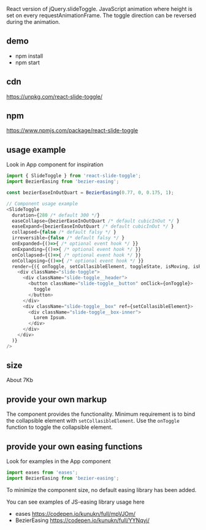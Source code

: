 React version of jQuery.slideToggle. JavaScript animation where height is set on every requestAnimationFrame. The toggle direction can be reversed during the animation.

## demo

* npm install
* npm start

## cdn

https://unpkg.com/react-slide-toggle/

## npm 

https://www.npmjs.com/package/react-slide-toggle

## usage example

Look in App component for inspiration


```js
import { SlideToggle } from 'react-slide-toggle';
import BezierEasing from 'bezier-easing';

const bezierEaseInOutQuart = BezierEasing(0.77, 0, 0.175, 1);

// Component usage example
<SlideToggle
  duration={280 /* default 300 */}
  easeCollapse={bezierEaseInOutQuart /* default cubicInOut */ }
  easeExpand={bezierEaseInOutQuart /* default cubicInOut */ }
  collapsed={false /* default falsy */ }
  irreversible={false /* default falsy */ }
  onExpanded={()=>{ /* optional event hook */ }}
  onExpanding={()=>{ /* optional event hook */ }}
  onCollapsed={()=>{ /* optional event hook */ }}
  onCollapsing={()=>{ /* optional event hook */ }}
  render={({ onToggle, setCollasibleElement, toggleState, isMoving, isReverse }) => (
    <div className="slide-toggle">
      <div className="slide-toggle__header">
        <button className="slide-toggle__button" onClick={onToggle}>
          toggle
        </button>
      </div>
      <div className="slide-toggle__box" ref={setCollasibleElement}>
        <div className="slide-toggle__box-inner">
          Lorem Ipsum.
        </div>
      </div>
    </div>
  )}
/>
```

## size

About 7Kb

## provide your own markup

The component provides the functionality. 
Minimum requirement is to bind the collapsible element with `setCollasibleElement`. 
Use the `onToggle` function to toggle the collapsible element.


## provide your own easing functions

Look for examples in the App component

```js
import eases from 'eases';
import BezierEasing from 'bezier-easing';
```

To minimize the component size, no default easing library has been added.

You can see examples of JS-easing library usage here

* eases        https://codepen.io/kunukn/full/mpVJOm/
* BezierEasing https://codepen.io/kunukn/full/YYNqyj/
